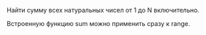 Найти сумму всех натуральных чисел от 1 до N включительно.

<div class="hint">
  Встроенную функцию sum можно применить сразу к range.
</div>
